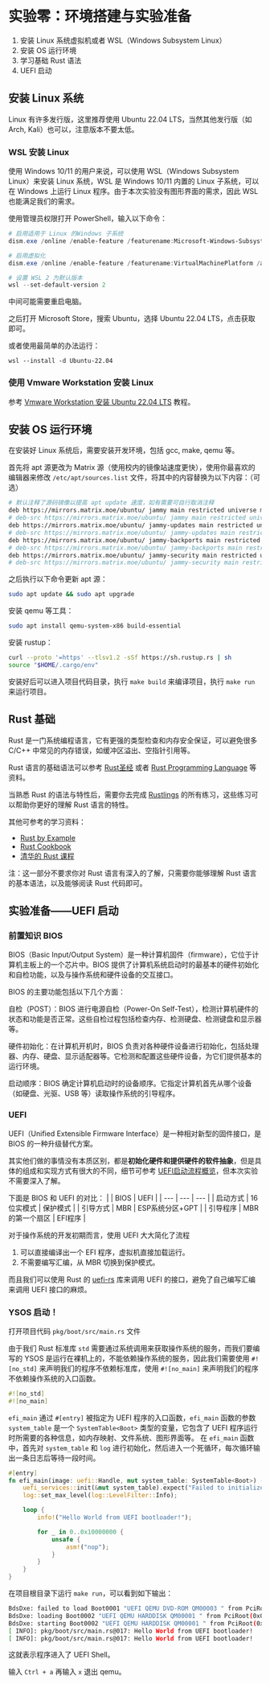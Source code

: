 # 实验零：环境搭建与实验准备

1. 安装 Linux 系统虚拟机或者 WSL（Windows Subsystem Linux）
2. 安装 OS 运行环境
3. 学习基础 Rust 语法
4. UEFI 启动

## 安装 Linux 系统

Linux 有许多发行版，这里推荐使用 Ubuntu 22.04 LTS，当然其他发行版（如 Arch, Kali）也可以，注意版本不要太低。

### WSL 安装 Linux

使用 Windows 10/11 的用户来说，可以使用 WSL（Windows Subsystem Linux）来安装 Linux 系统，WSL 是 Windows 10/11 内置的 Linux 子系统，可以在 Windows 上运行 Linux 程序。由于本次实验没有图形界面的需求，因此 WSL 也能满足我们的需求。

使用管理员权限打开 PowerShell，输入以下命令：

```powershell
# 启用适用于 Linux 的Windows 子系统
dism.exe /online /enable-feature /featurename:Microsoft-Windows-Subsystem-Linux /all /norestart

# 启用虚拟化
dism.exe /online /enable-feature /featurename:VirtualMachinePlatform /all /norestart

# 设置 WSL 2 为默认版本
wsl --set-default-version 2
```

中间可能需要重启电脑。

之后打开 Microsoft Store，搜索 Ubuntu，选择 Ubuntu 22.04 LTS，点击获取即可。 

或者使用最简单的办法运行：
```
wsl --install -d Ubuntu-22.04
```

### 使用 Vmware Workstation 安装 Linux

参考 [Vmware Workstation 安装 Ubuntu 22.04 LTS](https://zhuanlan.zhihu.com/p/569274366) 教程。

## 安装 OS 运行环境

在安装好 Linux 系统后，需要安装开发环境，包括 gcc, make, qemu 等。

首先将 apt 源更改为 Matrix 源（使用校内的镜像站速度更快），使用你最喜欢的编辑器来修改 `/etc/apt/sources.list` 文件，将其中的内容替换为以下内容：（可选）

```bash
# 默认注释了源码镜像以提高 apt update 速度，如有需要可自行取消注释
deb https://mirrors.matrix.moe/ubuntu/ jammy main restricted universe multiverse
# deb-src https://mirrors.matrix.moe/ubuntu/ jammy main restricted universe multiverse
deb https://mirrors.matrix.moe/ubuntu/ jammy-updates main restricted universe multiverse
# deb-src https://mirrors.matrix.moe/ubuntu/ jammy-updates main restricted universe multiverse
deb https://mirrors.matrix.moe/ubuntu/ jammy-backports main restricted universe multiverse
# deb-src https://mirrors.matrix.moe/ubuntu/ jammy-backports main restricted universe multiverse
deb https://mirrors.matrix.moe/ubuntu/ jammy-security main restricted universe multiverse
# deb-src https://mirrors.matrix.moe/ubuntu/ jammy-security main restricted universe multiverse
```

之后执行以下命令更新 apt 源：

```bash
sudo apt update && sudo apt upgrade
```

安装 qemu 等工具：

```bash
sudo apt install qemu-system-x86 build-essential
```

安装 rustup：

```bash
curl --proto '=https' --tlsv1.2 -sSf https://sh.rustup.rs | sh
source "$HOME/.cargo/env"
```

安装好后可以进入项目代码目录，执行 `make build` 来编译项目，执行 `make run` 来运行项目。

## Rust 基础

Rust 是一门系统编程语言，它有更强的类型检查和内存安全保证，可以避免很多 C/C++ 中常见的内存错误，如缓冲区溢出、空指针引用等。

Rust 语言的基础语法可以参考 [Rust圣经](https://course.rs/) 或者 [Rust Programming Language](https://doc.rust-lang.org/book/) 等资料。

当熟悉 Rust 的语法与特性后，需要你去完成 [Rustlings](https://github.com/rust-lang/rustlings) 的所有练习，这些练习可以帮助你更好的理解 Rust 语言的特性。

其他可参考的学习资料：
- [Rust by Example](https://doc.rust-lang.org/rust-by-example/)
- [Rust Cookbook](https://rust-lang-nursery.github.io/rust-cookbook/)
- [清华的 Rust 课程](https://lab.cs.tsinghua.edu.cn/rust/)

注：这一部分不要求你对 Rust 语言有深入的了解，只需要你能够理解 Rust 语言的基本语法，以及能够阅读 Rust 代码即可。

## 实验准备——UEFI 启动 

### 前置知识 BIOS

BIOS（Basic Input/Output System）是一种计算机固件（firmware），它位于计算机主板上的一个芯片中。BIOS 提供了计算机系统启动时的最基本的硬件初始化和自检功能，以及与操作系统和硬件设备的交互接口。

BIOS 的主要功能包括以下几个方面：

自检（POST）：BIOS 进行电源自检（Power-On Self-Test），检测计算机硬件的状态和功能是否正常。这些自检过程包括检查内存、检测硬盘、检测键盘和显示器等。

硬件初始化：在计算机开机时，BIOS 负责对各种硬件设备进行初始化，包括处理器、内存、硬盘、显示适配器等。它检测和配置这些硬件设备，为它们提供基本的运行环境。

启动顺序：BIOS 确定计算机启动时的设备顺序。它指定计算机首先从哪个设备（如硬盘、光驱、USB 等）读取操作系统的引导程序。

### UEFI

UEFI（Unified Extensible Firmware Interface）是一种相对新型的固件接口，是 BIOS 的一种升级替代方案。

其实他们做的事情没有本质区别，都是**初始化硬件和提供硬件的软件抽象**，但是具体的组成和实现方式有很大的不同，细节可参考 [UEFI启动流程概览](https://zhuanlan.zhihu.com/p/483888207)，但本次实验不需要深入了解。

下面是 BIOS 和 UEFI 的对比：
|  | BIOS | UEFI |
| --- | --- | --- |
| 启动方式 | 16 位实模式 | 保护模式 |
| 引导方式 | MBR | ESP系统分区+GPT |
| 引导程序 | MBR 的第一个扇区 | EFI程序 |

对于操作系统的开发初期而言，使用 UEFI 大大简化了流程

1. 可以直接编译出一个 EFI 程序，虚拟机直接加载运行。
2. 不需要编写汇编，从 MBR 切换到保护模式。

而且我们可以使用 Rust 的 [uefi-rs](https://github.com/rust-osdev/uefi-rs) 库来调用 UEFI 的接口，避免了自己编写汇编来调用 UEFI 接口的麻烦。

### YSOS 启动！

打开项目代码 `pkg/boot/src/main.rs` 文件

由于我们 Rust 标准库 `std` 需要通过系统调用来获取操作系统的服务，而我们要编写的 YSOS 是运行在裸机上的，不能依赖操作系统的服务，因此我们需要使用 `#![no_std]` 来声明我们的程序不依赖标准库，使用 `#![no_main]` 来声明我们的程序不依赖操作系统的入口函数。

```rust
#![no_std]
#![no_main]
```

`efi_main` 通过 `#[entry]` 被指定为 UEFI 程序的入口函数，`efi_main` 函数的参数 `system_table` 是一个 `SystemTable<Boot>` 类型的变量，它包含了 UEFI 程序运行时所需要的各种信息，如内存映射、文件系统、图形界面等。
在 `efi_main` 函数中，首先对 `system_table` 和 `log` 进行初始化，然后进入一个死循环，每次循环输出一条日志后等待一段时间。

```rust
#[entry]
fn efi_main(image: uefi::Handle, mut system_table: SystemTable<Boot>) -> Status {
    uefi_services::init(&mut system_table).expect("Failed to initialize utilities");
    log::set_max_level(log::LevelFilter::Info);

    loop {
        info!("Hello World from UEFI bootloader!");

        for _ in 0..0x10000000 {
            unsafe {
                asm!("nop");
            }
        }
    }
}
```

在项目根目录下运行 `make run`，可以看到如下输出：

```bash
BdsDxe: failed to load Boot0001 "UEFI QEMU DVD-ROM QM00003 " from PciRoot(0x0)/Pci(0x1,0x1)/Ata(Secondary,Master,0x0): Not Found
BdsDxe: loading Boot0002 "UEFI QEMU HARDDISK QM00001 " from PciRoot(0x0)/Pci(0x1,0x1)/Ata(Primary,Master,0x0)
BdsDxe: starting Boot0002 "UEFI QEMU HARDDISK QM00001 " from PciRoot(0x0)/Pci(0x1,0x1)/Ata(Primary,Master,0x0)
[ INFO]: pkg/boot/src/main.rs@017: Hello World from UEFI bootloader!
[ INFO]: pkg/boot/src/main.rs@017: Hello World from UEFI bootloader!
```

这就表示程序进入了 UEFI Shell。

输入 `Ctrl + a` 再输入 `x` 退出 qemu。
